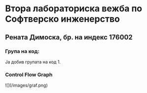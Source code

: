 # Втора лабораториска вежба по Софтверско инженерство
<h2> Рената Димоска, бр. на индекс 176002 </h2>
<h3> Група на код: </h3>
<p> Ја добив групата на код 1. </p>
<h3> Control Flow Graph </h3>
![](/images/graf.png)

